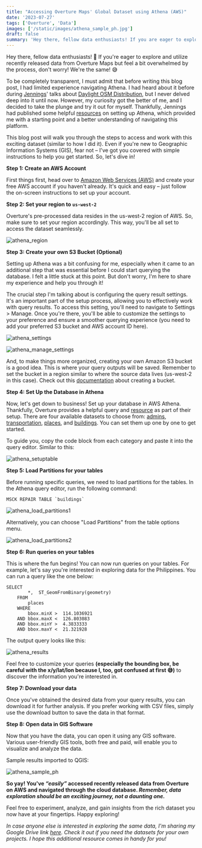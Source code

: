 ```yaml
---
title: "Accessing Overture Maps' Global Dataset using Athena (AWS)"
date: '2023-07-27'
tags: ['Overture', 'Data']
images: ['/static/images/athena_sample_ph.jpg']
draft: false
summary: 'Hey there, fellow data enthusiasts! If you are eager to explore and utilize recently released data from Overture Maps but feel a bit overwhelmed by the process, this blog post will walk you through the steps to access and work with this exciting dataset.'
---
```


Hey there, fellow data enthusiasts! 👋 If you're eager to explore and utilize recently released data from Overture Maps but feel a bit overwhelmed by the process, don't worry! We're the same! 😅

To be completely transparent, I must admit that before writing this blog post, I had limited experience navigating Athena. I had heard about it before during [Jennings](https://twitter.com/jennings_in_geo)' talks about [Daylight OSM Distribution](https://aws.amazon.com/blogs/publicsector/querying-daylight-openstreetmap-distribution-amazon-athena/), but I never delved deep into it until now. However, my curiosity got the better of me, and I decided to take the plunge and try it out for myself. Thankfully, Jennings had published some helpful [resources](https://github.com/jenningsanderson/aws-athena-workshop) on setting up Athena, which provided me with a starting point and a better understanding of navigating this platform.

This blog post will walk you through the steps to access and work with this exciting dataset (similar to how I did it). Even if you're new to Geographic Information Systems (GIS), fear not – I've got you covered with simple instructions to help you get started. So, let's dive in!

**Step 1: Create an AWS Account**

First things first, head over to [Amazon Web Services (AWS)](https://aws.amazon.com/?nc2=h_lg) and create your free AWS account if you haven't already. It's quick and easy – just follow the on-screen instructions to set up your account.

**Step 2: Set your region to `us-west-2`**

Overture's pre-processed data resides in the us-west-2 region of AWS. So, make sure to set your region accordingly. This way, you'll be all set to access the dataset seamlessly.

![athena_region](/static/images/athena_region.png)

**Step 3: Create your own S3 Bucket (Optional)**

Setting up Athena was a bit confusing for me, especially when it came to an additional step that was essential before I could start querying the database. I felt a little stuck at this point. But don't worry, I'm here to share my experience and help you through it!

The crucial step I'm talking about is configuring the query result settings. It's an important part of the setup process, allowing you to effectively work with query results. To access this setting, you'll need to navigate to Settings > Manage. Once you're there, you'll be able to customize the settings to your preference and ensure a smoother querying experience (you need to add your preferred S3 bucket and AWS account ID here).

![athena_settings](/static/images/athena_settings.png)

![athena_manage_settings](/static/images/athena_manage_settings.png)

And, to make things more organized, creating your own Amazon S3 bucket is a good idea. This is where your query outputs will be saved. Remember to set the bucket in a region similar to where the source data lives (us-west-2 in this case). Check out this [documentation](https://docs.aws.amazon.com/AmazonS3/latest/userguide/create-bucket-overview.html) about creating a bucket.

**Step 4: Set Up the Database in Athena**

Now, let's get down to business! Set up your database in AWS Athena. Thankfully, Overture provides a helpful query and [resource](https://github.com/OvertureMaps/data/tree/main) as part of their setup. There are four available datasets to choose from: [admins](https://github.com/OvertureMaps/data/blob/main/athena_setup_queries.sql#L20), [transportation](https://github.com/OvertureMaps/data/blob/main/athena_setup_queries.sql#L107), [places](https://github.com/OvertureMaps/data/blob/main/athena_setup_queries.sql#L77), and [buildings](https://github.com/OvertureMaps/data/blob/main/athena_setup_queries.sql#L51). You can set them up one by one to get started.

To guide you, copy the code block from each category and paste it into the query editor. Similar to this:

![athena_setuptable](/static/images/athena_setuptable.png)

**Step 5: Load Partitions for your tables**

Before running specific queries, we need to load partitions for the tables. In the Athena query editor, run the following command:

```
MSCK REPAIR TABLE `buildings`
```

![athena_load_partitions1](/static/images/athena_load_partitions1.png)

Alternatively, you can choose "Load Partitions" from the table options menu.

![athena_load_partitions2](/static/images/athena_load_partitions2.png)

**Step 6: Run queries on your tables**

This is where the fun begins! You can now run queries on your tables. For example, let's say you're interested in exploring data for the Philippines. You can run a query like the one below:

```
SELECT
        *,  ST_GeomFromBinary(geometry)
    FROM
        places
    WHERE
        bbox.minX >  114.1036921
    AND bbox.maxX <  126.803083
    AND bbox.minY >  4.3833333
    AND bbox.maxY <  21.321928
```

The output query looks like this:

![athena_results](/static/images/athena_results.png)

Feel free to customize your queries **(especially the bounding box, be careful with the x/y/lat/lon because I, too, got confused at first 😅)** to discover the information you're interested in.

**Step 7: Download your data**

Once you've obtained the desired data from your query results, you can download it for further analysis. If you prefer working with CSV files, simply use the download button to save the data in that format.

**Step 8: Open data in GIS Software**

Now that you have the data, you can open it using any GIS software. Various user-friendly GIS tools, both free and paid, will enable you to visualize and analyze the data.

Sample results imported to QGIS:

![athena_sample_ph](/static/images/athena_sample_ph.png)

**So yay! You've _“easily”_ accessed recently released data from Overture on AWS and navigated through the cloud database. _Remember, data exploration should be an exciting journey, not a daunting one._**

Feel free to experiment, analyze, and gain insights from the rich dataset you now have at your fingertips. Happy exploring!

_In case anyone else is interested in exploring the same data, I'm sharing my Google Drive link [here](https://drive.google.com/drive/folders/11iFT4dM-CRtzhJOlrEq9WyFMGtEj1eSH?usp=sharing). Check it out if you need the datasets for your own projects. I hope this additional resource comes in handy for you!_
